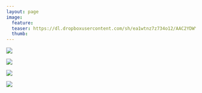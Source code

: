 ```yaml
---
layout: page
image:
  feature:
  teaser: https://dl.dropboxusercontent.com/sh/ea1wtnz7z734o12/AAC2YDWYKuFNbhQcpkQbDw7sa/luontokuvat/kes%C3%A4/4/DS22236-245px.jpg
  thumb:
---
```




[![](https://dl.dropboxusercontent.com/sh/ea1wtnz7z734o12/AADumOCefjckM0A-Fm_loTZxa/luontokuvat/kes%C3%A4/4/DS22232-800px.jpg)](https://dl.dropboxusercontent.com/sh/ea1wtnz7z734o12/AABaUSJOX1VnrDUaGnssm3DTa/luontokuvat/kes%C3%A4/4/DS22232.jpg)

[![](https://dl.dropboxusercontent.com/sh/ea1wtnz7z734o12/AAByIKRZJMfIxl1FkZ9qxjPZa/luontokuvat/kes%C3%A4/4/DS22231-800px.jpg)](https://dl.dropboxusercontent.com/sh/ea1wtnz7z734o12/AAByzMUy-igPp0_Us4SgXxu5a/luontokuvat/kes%C3%A4/4/DS22231.jpg)

[![](https://dl.dropboxusercontent.com/sh/ea1wtnz7z734o12/AABnKxFU9j-Lu1XPlc-1ChQZa/luontokuvat/kes%C3%A4/4/DS22236-800px.jpg)](https://dl.dropboxusercontent.com/sh/ea1wtnz7z734o12/AABO2JFvBrNTnd8ICSCvPffza/luontokuvat/kes%C3%A4/4/DS22236.jpg)

[![](https://dl.dropboxusercontent.com/sh/ea1wtnz7z734o12/AADizbjp1iNhEjxmOWgF_VhGa/luontokuvat/kes%C3%A4/4/DS22237-800px.jpg)](https://dl.dropboxusercontent.com/sh/ea1wtnz7z734o12/AAC-mbsIw3AdrxQDddu3V2Gna/luontokuvat/kes%C3%A4/4/DS22237.jpg)
